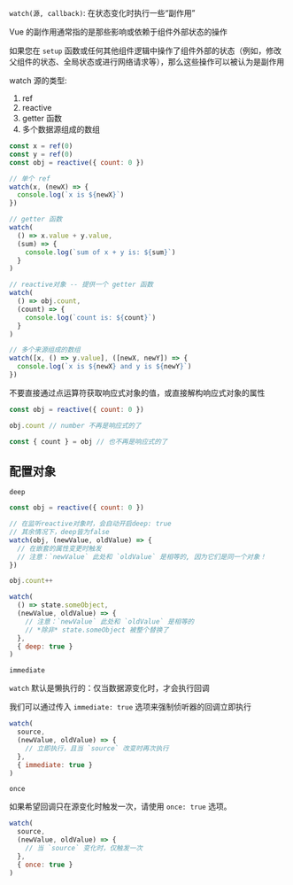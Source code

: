 `watch(源, callback)`: 在状态变化时执行一些“副作用”



Vue 的副作用通常指的是那些影响或依赖于组件外部状态的操作

如果您在 `setup` 函数或任何其他组件逻辑中操作了组件外部的状态（例如，修改父组件的状态、全局状态或进行网络请求等），那么这些操作可以被认为是副作用



watch 源的类型:

1.  ref 
2. reactive
3. getter 函数
4. 多个数据源组成的数组

```js
const x = ref(0)
const y = ref(0)
const obj = reactive({ count: 0 })

// 单个 ref
watch(x, (newX) => {
  console.log(`x is ${newX}`)
})

// getter 函数
watch(
  () => x.value + y.value,
  (sum) => {
    console.log(`sum of x + y is: ${sum}`)
  }
)

// reactive对象 -- 提供一个 getter 函数
watch(
  () => obj.count,
  (count) => {
    console.log(`count is: ${count}`)
  }
)

// 多个来源组成的数组
watch([x, () => y.value], ([newX, newY]) => {
  console.log(`x is ${newX} and y is ${newY}`)
})
```



不要直接通过点运算符获取响应式对象的值，或直接解构响应式对象的属性

```js
const obj = reactive({ count: 0 })

obj.count // number 不再是响应式的了

const { count } = obj // 也不再是响应式的了
```



## 配置对象

`deep`

```js
const obj = reactive({ count: 0 })

// 在监听reactive对象时，会自动开启deep: true
// 其余情况下，deep皆为false
watch(obj, (newValue, oldValue) => {
  // 在嵌套的属性变更时触发
  // 注意：`newValue` 此处和 `oldValue` 是相等的, 因为它们是同一个对象！
})

obj.count++
```

```js
watch(
  () => state.someObject,
  (newValue, oldValue) => {
    // 注意：`newValue` 此处和 `oldValue` 是相等的
    // *除非* state.someObject 被整个替换了
  },
  { deep: true }
)
```



`immediate`

`watch` 默认是懒执行的：仅当数据源变化时，才会执行回调

我们可以通过传入 `immediate: true` 选项来强制侦听器的回调立即执行

```jsx
watch(
  source,
  (newValue, oldValue) => {
    // 立即执行，且当 `source` 改变时再次执行
  },
  { immediate: true }
)
```



`once`

如果希望回调只在源变化时触发一次，请使用 `once: true` 选项。

```js
watch(
  source,
  (newValue, oldValue) => {
    // 当 `source` 变化时，仅触发一次
  },
  { once: true }
)
```
